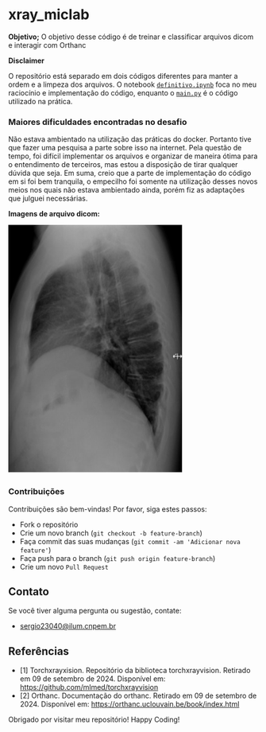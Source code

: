 # xray_miclab

**Objetivo;**
O objetivo desse código é de treinar e classificar arquivos dicom e interagir com Orthanc


**Disclaimer**

O repositório está separado em dois códigos diferentes para manter a ordem e a limpeza dos arquivos. O notebook [`definitivo.ipynb`](definitivo.ipynb) foca no meu raciocínio e implementação do código, enquanto o [`main.py`](main.py) é o código utilizado na prática. 

  

### Maiores dificuldades encontradas no desafio
Não estava ambientado na utilização das práticas do docker. Portanto tive que fazer uma pesquisa a parte sobre isso na internet. Pela questão de tempo, foi difícil implementar os arquivos e organizar de maneira ótima para o entendimento de terceiros, mas estou a disposição de tirar qualquer dúvida que seja. Em suma, creio que a parte de implementação do código em si foi bem tranquila, o empecilho foi somente na utilização desses novos meios nos quais não estava ambientado ainda, porém fiz as adaptações que julguei necessárias. 

**Imagens de arquivo dicom:**

<img src="Documentos/raiox.jpeg" alt="Grafo" width="350" height="500"/>



### Contribuições
Contribuições são bem-vindas! Por favor, siga estes passos:

- Fork o repositório
- Crie um novo branch (`git checkout -b feature-branch`)
- Faça commit das suas mudanças (`git commit -am 'Adicionar nova feature'`)
- Faça push para o branch (`git push origin feature-branch`)
- Crie um novo `Pull Request`

## Contato
Se você tiver alguma pergunta ou sugestão, contate:
- sergio23040@ilum.cnpem.br

## Referências
- [1] Torchxrayxision. Repositório da biblioteca torchxrayvision. Retirado em 09 de setembro de 2024. Disponível em: https://github.com/mlmed/torchxrayvision
- [2] Orthanc. Documentação do orthanc. Retirado em 09 de setembro de 2024. Disponível em: https://orthanc.uclouvain.be/book/index.html

Obrigado por visitar meu repositório! Happy Coding!

